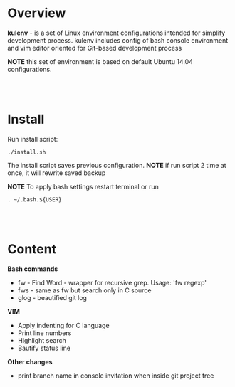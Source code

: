 # Overview
**kulenv** - is a set of Linux environment configurations intended for simplify development process.
kulenv includes config of bash console environment and vim editor oriented for Git-based development process

**NOTE** this set of environment is based on default Ubuntu 14.04 configurations.

<br><br>

# Install #
Run install script:

    ./install.sh

The install script saves previous configuration. **NOTE** if run script 2 time at once, it will rewrite saved backup

**NOTE** To apply bash settings restart terminal or run

    . ~/.bash.${USER}

<br><br>

# Content #

**Bash commands**

* fw   - Find Word - wrapper for recursive grep. Usage: 'fw regexp'
* fws  - same as fw but search only in C source
* glog - beautified git log

**VIM**

* Apply indenting for C language
* Print line numbers
* Highlight search
* Bautify status line

**Other changes**

* print branch name in console invitation when inside git project tree
